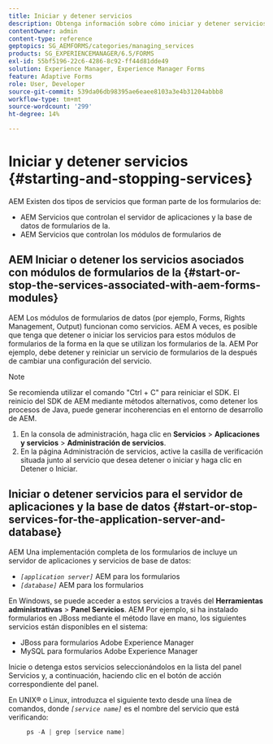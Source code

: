 ```yaml
---
title: Iniciar y detener servicios
description: Obtenga información sobre cómo iniciar y detener servicios asociados a módulos de AEM Forms y al servidor de aplicaciones y la base de datos.
contentOwner: admin
content-type: reference
geptopics: SG_AEMFORMS/categories/managing_services
products: SG_EXPERIENCEMANAGER/6.5/FORMS
exl-id: 55bf5196-22c6-4286-8c92-ff44d81dde49
solution: Experience Manager, Experience Manager Forms
feature: Adaptive Forms
role: User, Developer
source-git-commit: 539da06db98395ae6eaee8103a3e4b31204abbb8
workflow-type: tm+mt
source-wordcount: '299'
ht-degree: 14%

---
```


# Iniciar y detener servicios {#starting-and-stopping-services}

AEM Existen dos tipos de servicios que forman parte de los formularios de:

* AEM Servicios que controlan el servidor de aplicaciones y la base de datos de formularios de la.
* AEM Servicios que controlan los módulos de formularios de

## AEM Iniciar o detener los servicios asociados con módulos de formularios de la {#start-or-stop-the-services-associated-with-aem-forms-modules}

AEM Los módulos de formularios de datos (por ejemplo, Forms, Rights Management, Output) funcionan como servicios. AEM A veces, es posible que tenga que detener o iniciar los servicios para estos módulos de formularios de la forma en la que se utilizan los formularios de la. AEM Por ejemplo, debe detener y reiniciar un servicio de formularios de la después de cambiar una configuración del servicio.

>[!NOTE]
>
> Se recomienda utilizar el comando &quot;Ctrl + C&quot; para reiniciar el SDK. El reinicio del SDK de AEM mediante métodos alternativos, como detener los procesos de Java, puede generar incoherencias en el entorno de desarrollo de AEM.

1. En la consola de administración, haga clic en **Servicios** > **Aplicaciones y servicios** > **Administración de servicios**.
1. En la página Administración de servicios, active la casilla de verificación situada junto al servicio que desea detener o iniciar y haga clic en Detener o Iniciar.

## Iniciar o detener servicios para el servidor de aplicaciones y la base de datos {#start-or-stop-services-for-the-application-server-and-database}

AEM Una implementación completa de los formularios de incluye un servidor de aplicaciones y servicios de base de datos:

* *`[application server]`* AEM para los formularios
* *`[database]`* AEM para los formularios

En Windows, se puede acceder a estos servicios a través del **Herramientas administrativas** > **Panel Servicios**. AEM Por ejemplo, si ha instalado formularios en JBoss mediante el método llave en mano, los siguientes servicios están disponibles en el sistema:

* JBoss para formularios Adobe Experience Manager
* MySQL para formularios Adobe Experience Manager

Inicie o detenga estos servicios seleccionándolos en la lista del panel Servicios y, a continuación, haciendo clic en el botón de acción correspondiente del panel.

En UNIX® o Linux, introduzca el siguiente texto desde una línea de comandos, donde *`[service name]`* es el nombre del servicio que está verificando:

```java
     ps -A | grep [service name]
```
